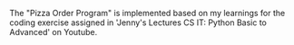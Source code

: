 The "Pizza Order Program" is implemented based on my learnings for the coding exercise assigned in 'Jenny's Lectures CS IT: Python Basic to Advanced' on Youtube.
